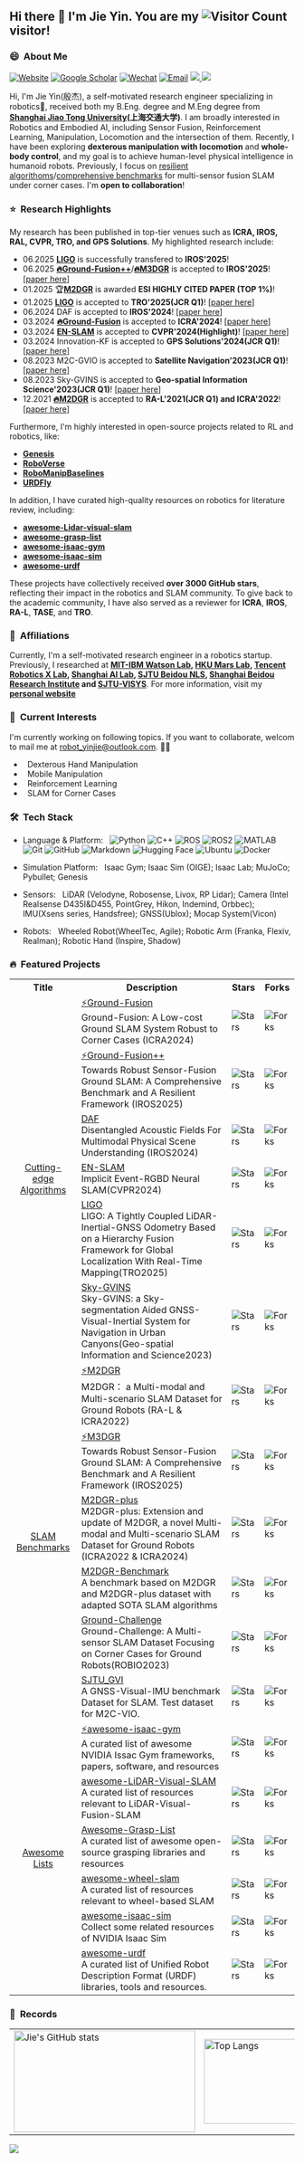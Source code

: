 

## Hi there 👋 I'm Jie Yin. You are my ![Visitor Count](https://profile-counter.glitch.me/sjtuyinjie/count.svg) visitor!

<!--
**sjtuyinjie/sjtuyinjie** is a ✨ _special_ ✨ repository because its `README.md` (this file) appears on your GitHub profile. 

Here are some ideas to get you started:

- 🔭 I’m currently working on ...
- 🌱 I’m currently learning ...
- 👯 I’m looking to collaborate on ...
- 🤔 I’m looking for help with ...
- 💬 Ask me about ...
- 📫 How to reach me: ...
- 😄 Pronouns: ...
- ⚡ Fun fact: ...
-->

<h3> 😄 &nbsp;About Me</h3>

[![Website](https://img.shields.io/badge/Website-yellow?style=flat)](https://sjtuyinjie.github.io/)
[![Google Scholar](https://img.shields.io/badge/Google%20Scholar-blue?style=flat
)](https://scholar.google.com/citations?user=Y8LVRYIAAAAJ&hl=en)
[![Wechat](https://img.shields.io/badge/Wechat-green?style=flat)](https://github.com/sjtuyinjie/sjtuyinjie/blob/main/assets/wechat.jpg)
[![Email](https://img.shields.io/badge/-Email-c14438?style=flat&logo=Gmail&logoColor=white)](mailto:robot_yinjie@outlook.com)
<a href="https://github.com/sjtuyinjie">
<img src="https://badges.strrl.dev/years/sjtuyinjie?style=flat-square&logo=github">
</a>
<a href="https://github.com/sjtuyinjie?tab=repositories">
<img src="https://badges.strrl.dev/repos/sjtuyinjie?style=flat-square&logo=github">
</a>




Hi, I'm Jie Yin(殷杰), a self-motivated research engineer specializing in robotics🤖, received both my B.Eng. degree and M.Eng degree from **[Shanghai Jiao Tong University](https://en.sjtu.edu.cn/)(上海交通大学)**. I am broadly interested in Robotics and Embodied AI, including Sensor Fusion, Reinforcement Learning, Manipulation, Locomotion and the intersection of them. Recently, I have been exploring **dexterous manipulation with locomotion** and **whole-body control**, and my goal is to achieve human-level physical intelligence in humanoid robots. Previously, I focus on [resilient algorithoms](https://github.com/SJTU-ViSYS/Ground-Fusion)/[comprehensive benchmarks](https://github.com/SJTU-ViSYS/M2DGR) for multi-sensor fusion SLAM under corner cases. I'm **open to collaboration**!

<h3> ⭐️ &nbsp;Research Highlights</h3>

My research has been published in top-tier venues such as **ICRA, IROS, RAL, CVPR, TRO, and GPS Solutions**. My highlighted research include:
- 06.2025 [**LIGO**](https://github.com/Joanna-HE/LIGO.) is successfully transfered to **IROS'2025**!
- 06.2025 [**🔥Ground-Fusion++**](https://github.com/sjtuyinjie/Ground-Fusion2)/[**🔥M3DGR**](https://github.com/sjtuyinjie/M3DGR) is accepted to **IROS'2025**![[paper here](https://arxiv.org/abs/2507.08364)]
- 01.2025 🏆[**M2DGR**](https://github.com/SJTU-ViSYS/M2DGR) is awarded **ESI HIGHLY CITED PAPER (TOP 1%)**!
- 01.2025 [**LIGO**](https://github.com/Joanna-HE/LIGO.) is accepted to **TRO'2025(JCR Q1)**! [[paper here](https://ieeexplore.ieee.org/abstract/document/10842473)]
- 06.2024 DAF is accepted to **IROS'2024**! [[paper here](https://ieeexplore.ieee.org/abstract/document/10802429/)]
- 03.2024 [**🔥Ground-Fusion**](https://github.com/SJTU-ViSYS/Ground-Fusion) is accepted to **ICRA'2024**! [[paper here](https://ieeexplore.ieee.org/document/10610070/)]
- 03.2024 [**EN-SLAM**](https://github.com/DelinQu/EN-SLAM) is accepted to **CVPR'2024(Highlight)**! [[paper here](https://openaccess.thecvf.com/content/CVPR2024/html/Qu_Implicit_Event-RGBD_Neural_SLAM_CVPR_2024_paper.html)]
- 03.2024 Innovation-KF is accepted to **GPS Solutions'2024(JCR Q1)**! [[paper here](https://link.springer.com/article/10.1007/s10291-024-01623-9)]
- 08.2023 M2C-GVIO is accepted to **Satellite Navigation'2023(JCR Q1)**! [[paper here](https://link.springer.com/article/10.1186/s43020-023-00102-9)]
- 08.2023 Sky-GVINS is accepted to **Geo-spatial Information Science'2023(JCR Q1)**! [[paper here](https://www.tandfonline.com/doi/abs/10.1080/10095020.2023.2191649)]
- 12.2021 [**🔥M2DGR**](https://github.com/SJTU-ViSYS/M2DGR) is accepted to **RA-L'2021(JCR Q1) and ICRA'2022**! [[paper here](https://ieeexplore.ieee.org/abstract/document/9664374)]

Furthermore, I'm highly interested in open-source projects related to RL and robotics, like:
- [**Genesis**](https://github.com/Genesis-Embodied-AI/Genesis)
- [**RoboVerse**](https://github.com/RoboVerseOrg/RoboVerse)
- [**RoboManipBaselines**](https://github.com/isri-aist/RoboManipBaselines)
- [**URDFly**](https://github.com/Democratizing-Dexterous/URDFly)


 In addition, I have curated high-quality resources on robotics for literature review, including:
- [**awesome-Lidar-visual-slam**](https://github.com/sjtuyinjie/awesome-LiDAR-Visual-SLAM)
- [**awesome-grasp-list**](https://github.com/sjtuyinjie/Awesome-Grasp-List)
- [**awesome-isaac-gym**](https://github.com/robotlearning123/awesome-isaac-gym)
- [**awesome-isaac-sim**](https://github.com/sjtuyinjie/awesome-isaac-sim)
- [**awesome-urdf**](https://github.com/ami-iit/awesome-urdf)


These projects have collectively received **over 3000 GitHub stars**, reflecting their impact in the robotics and SLAM community. To give back to the academic community, I have also served as a reviewer for **ICRA**, **IROS**, **RA-L**, **TASE**, and **TRO**.

<h3> 🚩 &nbsp;Affiliations</h3>

Currently, I'm a self-motivated research engineer in a robotics startup. Previously, I researched at **[MIT-IBM Watson Lab](https://mitibmwatsonailab.mit.edu/), [HKU Mars Lab](https://github.com/hku-mars), [Tencent Robotics X Lab](https://roboticsx.tencent.com/#/), [Shanghai AI Lab](https://www.shlab.org.cn/), [SJTU Beidou NLS](https://nls.sjtu.edu.cn/web/index), [Shanghai Beidou Research Institute](http://www.bdi.org.cn/) and [SJTU-VISYS](https://github.com/SJTU-ViSYS)**. For more information, visit my [**personal website**](https://sjtuyinjie.github.io/)


<h3> 🔭 &nbsp;Current Interests</h3>

I'm currently working on following topics. If you want to collaborate, welcom to mail me at robot_yinjie@outlook.com. 🤝🏻
- &nbsp; Dexterous Hand Manipulation
- &nbsp; Mobile Manipulation
- &nbsp; Reinforcement Learning
- &nbsp; SLAM for Corner Cases

<h3> 🛠 &nbsp;Tech Stack</h3>

- Language & Platform: &nbsp;
  ![Python](https://img.shields.io/badge/-Python-333333?style=flat&logo=python)
  ![C++](https://img.shields.io/badge/-C++-333333?style=flat&logo=c%2B%2B&logoColor=00599C)
  ![ROS](https://img.shields.io/badge/-ROS-333333?style=flat&logo=ros)
  ![ROS2](https://img.shields.io/badge/-ROS2-333333?style=flat&logo=ros2)
   ![MATLAB](https://img.shields.io/badge/-MATLAB-333333?style=flat&logo=mathworks)
  ![Git](https://img.shields.io/badge/-Git-333333?style=flat&logo=git)
  ![GitHub](https://img.shields.io/badge/-GitHub-333333?style=flat&logo=github)
  ![Markdown](https://img.shields.io/badge/-Markdown-333333?style=flat&logo=markdown)
  ![Hugging Face](https://img.shields.io/badge/-Hugging%20Face-333333?style=flat&logo=huggingface)
  ![Ubuntu](https://img.shields.io/badge/-Ubuntu-333333?style=flat&logo=ubuntu)
  ![Docker](https://img.shields.io/badge/-Docker-333333?style=flat&logo=docker)
  
- Simulation Platform: &nbsp; Isaac Gym; Isaac Sim (OIGE); Isaac Lab; MuJoCo; Pybullet; Genesis
- Sensors: &nbsp; LiDAR (Velodyne, Robosense, Livox, RP Lidar); Camera (Intel Realsense D435I&D455, PointGrey, Hikon, Indemind, Orbbec); IMU(Xsens series, Handsfree); GNSS(Ublox); Mocap System(Vicon)
- Robots: &nbsp; Wheeled Robot(WheelTec, Agile); Robotic Arm (Franka, Flexiv, Realman); Robotic Hand (Inspire, Shadow)





<h3> 🔥 &nbsp;Featured Projects</h3>

<table class="table table-striped table-bordered table-vcenter"/>
<tbody>
<tr><th>Title</th><th>Description</th><th>Stars</th><th>Forks</th></tr>
<tr>
    <td colspan="1" rowspan="6" align="center" class="ai-notebooks-table-points ai-orange-link">
        <a href="https://github.com/SJTU-ViSYS" target="_blank">Cutting-edge Algorithms</a>
    </td>
    <td><a href="https://github.com/SJTU-ViSYS/Ground-Fusion" target="_blank">⚡Ground-Fusion</a><br>Ground-Fusion: A Low-cost Ground SLAM System Robust to Corner Cases (ICRA2024)</td>
    <td><img alt="Stars" src="https://img.shields.io/github/stars/SJTU-ViSYS/Ground-Fusion?style=flat-square"/></td>
    <td><img alt="Forks" src="https://img.shields.io/github/forks/SJTU-ViSYS/Ground-Fusion?style=flat-square"/></td>
</tr>
<tr>
    <td><a href="https://github.com/sjtuyinjie/Ground-Fusion2" target="_blank">⚡Ground-Fusion++</a><br>Towards Robust Sensor-Fusion Ground SLAM: A Comprehensive Benchmark and A Resilient Framework (IROS2025)</td>
    <td><img alt="Stars" src="https://img.shields.io/github/stars/sjtuyinjie/Ground-Fusion2?style=flat-square"/></td>
    <td><img alt="Forks" src="https://img.shields.io/github/forks/sjtuyinjie/Ground-Fusion2?style=flat-square"/></td>
</tr>
<tr>
    <td><a href="https://github.com/sjtuyinjie/DAF" target="_blank">DAF</a><br>Disentangled Acoustic Fields For Multimodal Physical Scene Understanding (IROS2024)</td>
    <td><img alt="Stars" src="https://img.shields.io/github/stars/sjtuyinjie/DAF?style=flat-square"/></td>
    <td><img alt="Forks" src="https://img.shields.io/github/forks/sjtuyinjie/DAF?style=flat-square"/></td>
</tr>
<tr>
    <td><a href="https://github.com/DelinQu/EN-SLAM" target="_blank">EN-SLAM</a><br>Implicit Event-RGBD Neural SLAM(CVPR2024)</td>
    <td><img alt="Stars" src="https://img.shields.io/github/stars/DelinQu/EN-SLAM?style=flat-square"/></td>
    <td><img alt="Forks" src="https://img.shields.io/github/forks/DelinQu/EN-SLAM?style=flat-square"/></td>
</tr>
<tr>
    <td><a href="https://github.com/Joanna-HE/LIGO." target="_blank">LIGO</a><br>LIGO: A Tightly Coupled LiDAR-Inertial-GNSS Odometry Based on a Hierarchy Fusion Framework for Global Localization With Real-Time Mapping(TRO2025)</td>
    <td><img alt="Stars" src="https://img.shields.io/github/stars/Joanna-HE/LIGO.?style=flat-square"/></td>
    <td><img alt="Forks" src="https://img.shields.io/github/forks/Joanna-HE/LIGO.?style=flat-square"/></td>
</tr>
<tr>
    <td><a href="https://github.com/SJTU-ViSYS/Sky-GVINS" target="_blank">Sky-GVINS</a><br>Sky-GVINS: a Sky-segmentation Aided GNSS-Visual-Inertial System for Navigation in Urban Canyons(Geo-spatial Information and Science2023)</td>
    <td><img alt="Stars" src="https://img.shields.io/github/stars/SJTU-ViSYS/Sky-GVINS?style=flat-square"/></td>
    <td><img alt="Forks" src="https://img.shields.io/github/forks/SJTU-ViSYS/Sky-GVINS?style=flat-square"/></td>
</tr>
<tr>
    <td colspan="1" rowspan="6" align="center" class="ai-notebooks-table-points ai-orange-link">
        <a href="https://github.com/SJTU-ViSYS" target="_blank">SLAM Benchmarks</a>
    </td>
    <td><a href="https://github.com/SJTU-ViSYS/M2DGR" target="_blank">⚡M2DGR</a><br>M2DGR： a Multi-modal and Multi-scenario SLAM Dataset for Ground Robots (RA-L & ICRA2022)</td>
    <td><img alt="Stars" src="https://img.shields.io/github/stars/SJTU-ViSYS/M2DGR?style=flat-square"/></td>
    <td><img alt="Forks" src="https://img.shields.io/github/forks/SJTU-ViSYS/M2DGR?style=flat-square"/></td>
</tr>
<tr>
    <td><a href="https://github.com/sjtuyinjie/M3DGR" target="_blank">⚡M3DGR</a><br>Towards Robust Sensor-Fusion Ground SLAM: A Comprehensive Benchmark and A Resilient Framework (IROS2025)</td>
    <td><img alt="Stars" src="https://img.shields.io/github/stars/sjtuyinjie/M3DGR?style=flat-square"/></td>
    <td><img alt="Forks" src="https://img.shields.io/github/forks/sjtuyinjie/M3DGR?style=flat-square"/></td>
</tr>
<tr>
    <td><a href="https://github.com/SJTU-ViSYS/M2DGR-plus" target="_blank">M2DGR-plus</a><br>M2DGR-plus: Extension and update of M2DGR, a novel Multi-modal and Multi-scenario SLAM Dataset for Ground Robots (ICRA2022 & ICRA2024)</td>
    <td><img alt="Stars" src="https://img.shields.io/github/stars/SJTU-ViSYS/M2DGR-plus?style=flat-square"/></td>
    <td><img alt="Forks" src="https://img.shields.io/github/forks/SJTU-ViSYS/M2DGR-plus?style=flat-square"/></td>
</tr>
<tr>
    <td><a href="https://github.com/sjtuyinjie/M2DGR-Benchmark" target="_blank">M2DGR-Benchmark</a><br>A benchmark based on M2DGR and M2DGR-plus dataset with adapted SOTA SLAM algorithms </td>
    <td><img alt="Stars" src="https://img.shields.io/github/stars/sjtuyinjie/M2DGR-Benchmark?style=flat-square"/></td>
    <td><img alt="Forks" src="https://img.shields.io/github/forks/sjtuyinjie/M2DGR-Benchmark?style=flat-square"/></td>
</tr>
<tr>
    <td><a href="https://github.com/sjtuyinjie/Ground-Challenge" target="_blank">Ground-Challenge</a><br>Ground-Challenge: A Multi-sensor SLAM Dataset Focusing on Corner Cases for Ground Robots(ROBIO2023)</td>
    <td><img alt="Stars" src="https://img.shields.io/github/stars/sjtuyinjie/Ground-Challenge?style=flat-square"/></td>
    <td><img alt="Forks" src="https://img.shields.io/github/forks/sjtuyinjie/Ground-Challenge?style=flat-square"/></td>
</tr>
<tr>
    <td><a href="https://github.com/sjtuyinjie/SJTU_GVI" target="_blank">SJTU_GVI</a><br>A GNSS-Visual-IMU benchmark Dataset for SLAM. Test dataset for M2C-VIO.</td>
    <td><img alt="Stars" src="https://img.shields.io/github/stars/sjtuyinjie/SJTU_GVI?style=flat-square"/></td>
    <td><img alt="Forks" src="https://img.shields.io/github/forks/sjtuyinjie/SJTU_GVI?style=flat-square"/></td>
</tr>
<tr>
    <td colspan="1" rowspan="6" align="center" class="ai-notebooks-table-points ai-orange-link">
        <a href="https://github.com/sjtuyinjie" target="_blank">Awesome Lists</a>
    </td>
    <td><a href="https://github.com/robotlearning123/awesome-isaac-gym" target="_blank">⚡awesome-isaac-gym</a><br>A curated list of awesome NVIDIA Issac Gym frameworks, papers, software, and resources</td>
    <td><img alt="Stars" src="https://img.shields.io/github/stars/robotlearning123/awesome-isaac-gym?style=flat-square"/></td>
    <td><img alt="Forks" src="https://img.shields.io/github/forks/robotlearning123/awesome-isaac-gym?style=flat-square"/></td>
</tr>
<tr>
    <td><a href="https://github.com/sjtuyinjie/awesome-LiDAR-Visual-SLAM" target="_blank">awesome-LiDAR-Visual-SLAM</a><br>A curated list of resources relevant to LiDAR-Visual-Fusion-SLAM</td>
    <td><img alt="Stars" src="https://img.shields.io/github/stars/sjtuyinjie/awesome-LiDAR-Visual-SLAM?style=flat-square"/></td>
    <td><img alt="Forks" src="https://img.shields.io/github/forks/sjtuyinjie/awesome-LiDAR-Visual-SLAM?style=flat-square"/></td>
</tr>
<tr>
    <td><a href="https://github.com/sjtuyinjie/Awesome-Grasp-List" target="_blank">Awesome-Grasp-List</a><br>A curated list of awesome open-source grasping libraries and resources</td>
    <td><img alt="Stars" src="https://img.shields.io/github/stars/sjtuyinjie/Awesome-Grasp-List?style=flat-square"/></td>
    <td><img alt="Forks" src="https://img.shields.io/github/forks/sjtuyinjie/Awesome-Grasp-List?style=flat-square"/></td>
</tr>
<tr>
    <td><a href="https://github.com/sjtuyinjie/awesome-wheel-slam" target="_blank">awesome-wheel-slam</a><br>A curated list of resources relevant to wheel-based SLAM</td>
    <td><img alt="Stars" src="https://img.shields.io/github/stars/sjtuyinjie/awesome-wheel-slam?style=flat-square"/></td>
    <td><img alt="Forks" src="https://img.shields.io/github/forks/sjtuyinjie/awesome-wheel-slam?style=flat-square"/></td>
</tr>
<tr>
    <td><a href="https://github.com/sjtuyinjie/awesome-isaac-sim" target="_blank">awesome-isaac-sim</a><br>Collect some related resources of NVIDIA Isaac Sim</td>
    <td><img alt="Stars" src="https://img.shields.io/github/stars/sjtuyinjie/awesome-isaac-sim?style=flat-square"/></td>
    <td><img alt="Forks" src="https://img.shields.io/github/forks/sjtuyinjie/awesome-isaac-sim?style=flat-square"/></td>
</tr>
 <tr>
    <td><a href="https://github.com/ami-iit/awesome-urdf" target="_blank">awesome-urdf</a><br>A curated list of Unified Robot Description Format (URDF) libraries, tools and resources.</td>
    <td><img alt="Stars" src="https://img.shields.io/github/stars/ami-iit/awesome-urdf?style=flat-square"/></td>
    <td><img alt="Forks" src="https://img.shields.io/github/forks/ami-iit/awesome-urdf?style=flat-square"/></td>
</tr>
</tbody>
</table>


<h3> 🎯 &nbsp;Records</h3>

<table>
  <tr>
    <!-- GitHub Stats Card -->
    <td>
      <a href="https://github.com/anuraghazra/github-readme-stats">
        <img src="https://github-readme-stats.vercel.app/api?username=sjtuyinjie" alt="Jie's GitHub stats" width="320" height="180">
      </a>
    </td>
    <!-- Top Languages Card -->
    <td>
      <a href="https://github.com/anuraghazra/github-readme-stats">
        <img src="https://github-readme-stats.vercel.app/api/top-langs/?username=sjtuyinjie&layout=compact&theme=tokyonight" alt="Top Langs" width="300" height="150">
      </a>
    </td>
    <!-- Clustermap -->
    <td>
      <a href="https://clustrmaps.com/site/1QwIu">
        <img src="https://clustrmaps.com/map_v2.png?d=Q1RB1wfb6BorS8KuqpIRpW_FbECKfzQhf_8_ccJHcaI&t=tt" alt="Clustermap" width="250" height="150">
      </a>
    </td>
  </tr>
</table>

<a href="https://github.com/ryo-ma/github-profile-trophy">
<img src="https://github-profile-trophy.vercel.app/?username=sjtuyinjie&theme=radical&column=9">
</a>






